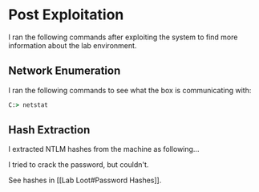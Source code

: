 # Post Exploitation

I ran the following commands after exploiting the system to find more information about the lab environment.

## Network Enumeration

I ran the following commands to see what the box is communicating with:

```cmd
C:> netstat
```

## Hash Extraction

I extracted NTLM hashes from the machine as following...

I tried to crack the password, but couldn't.

See hashes in [[Lab Loot#Password Hashes]].